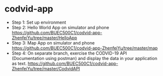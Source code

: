 # codvid-app
* Step 1: Set up environment
* Step 2: Hello World App on simulator and phone  
https://github.com/BUEC500C1/codvid-app-ZhenfeiYu/tree/master/HelloApp
* Step 3: Map App on simulator and phone  
https://github.com/BUEC500C1/codvid-app-ZhenfeiYu/tree/master/map
* Step 4: On separate branch, exercise the CODVID-19 API (Documentation using postman) and display the data in your application as text.
https://github.com/BUEC500C1/codvid-app-ZhenfeiYu/tree/master/CodvidAPI
